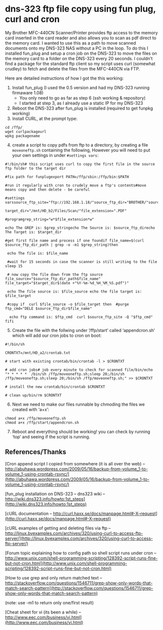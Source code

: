 # dns-323 ftp file copy using fun plug, curl and cron

My Brother MFC-440CN Scanner/Printer provides ftp access to the memory card inserted in the card reader and also allows you to scan as pdf direct to the memory card. I wanted to use this as a path to move scanned documents onto my DNS-323 NAS without a PC in the loop. To do this I installed fun_plug and setup a cron job on the DNS-323 to move the files on the memory card to a folder on the DNS-323 every 20 seconds. I couldn’t find a package for the standard ftp client so my script uses curl (somewhat crudley) to fetch and delete the files from the MFC-440CN via FTP.

Here are detailed instructions of how I got the this working:

1. Install fun_plug (I used the 0.5 version and had my DNS-323 running firmaware 1.08)
    - You only need to go as far as step 6 (ssh working & repository)
    - I started at step 3, as I already use a static IP for my DNS-323
3. Reboot the DNS-323 after fun_plug is installed (required to get funpkg working)
4. Install CURL, at the prompt type:
```
cd /ffp/
wget curlpackageurl
wpkg packagename
```

4. create a script to copy pdfs from ftp to a directory, by creating a file `moveoneftp.sh` containing the following, However you will need to put your own settings in under `#settings vars`:

```
#!/bin/sh# this script uses curl to copy the first file in the source ftp folder to the target dir

#fix path for funplugexport PATH=/ffp/sbin:/ffp/bin:$PATH

#run it regularly with cron to crudely move a ftp's contents#move means copy and then delete - be careful

#settings varssource_ftp_site="ftp://192.168.1.18/"source_ftp_dir="BROTHER/"source_ftp_dir_path="$source_ftp_site$source_ftp_dir"

target_dir="/mnt/HD_b2/Files/Scan/"file_extension=".PDF"

#programgrep_string="w*$file_extension*w"

echo The GREP is: $grep_stringecho The Source is: $source_ftp_direcho The Target is: $target_dir

#get first file name and process if one foundif file_name=$(curl $source_ftp_dir_path | grep -o -m1 $grep_string)then

 echo The file is: $file_name

 #wait for 15 seconds in case the scanner is still writing to the file sleep 15

 # now copy the file down from the ftp source file_source="$source_ftp_dir_path$file_name" file_target="$target_dir$(date +"%Y-%m-%d_%H_%M_%S.pdf")"

 echo The file source is: $file_source echo the file target is: $file_target

 #copy if  curl $file_source -o $file_target then  #purge  ftp_cmd="DELE $source_ftp_dir$file_name"

  echo ftp command is: $ftp_cmd  curl $source_ftp_site -Q "$ftp_cmd" fifi
```

5. Create the file with the follwing under ‘/ffp/start’ called ‘appendcron.sh’ which will add our cron jobs to cron on boot:

```
#!/bin/sh

CRONTXT=/mnt/HD_a2/crontab.txt

# start with existing crontab/bin/crontab -l > $CRONTXT

# add cron jobs# job every minute to check for scanned file/bin/echo "* * * * *  /bin/sh /ffp/moveoneftp.sh;sleep 20;/bin/sh /ffp/moveoneftp.sh;sleep 20;/bin/sh /ffp/moveoneftp.sh;" >> $CRONTXT

# install the new crontab/bin/crontab $CRONTXT

# clean up/bin/rm $CRONTXT
```

6. Next we need to make our files runnable by chmoding the files we created with ‘a+x’:
```
chmod a+x /ffp/moveoneftp.sh
chmod a+x /ffp/start/appendcron.sh
```

7. Reboot and everything should be working! you can check by running ‘top’ and seeing if the script is running.

## References/Thanks

[Cron append script I copied from somewhere (it is all over the web) – http://abuhawa.wordpress.com/2009/05/16/backup-from-volume_1-to-volume_1-using-crontab-rsync/](http://abuhawa.wordpress.com/2009/05/16/backup-from-volume_1-to-volume_1-using-crontab-rsync/)

[fun_plug installation on DNS-323 – dns323 wiki – http://wiki.dns323.info/howto:1st_steps](http://wiki.dns323.info/howto:1st_steps)

[cURL documentation – http://curl.haxx.se/docs/manpage.html#-X–request](http://curl.haxx.se/docs/manpage.html#-X–request)

[cURL examples of getting and deleting files via ftp – http://linux.byexamples.com/archives/320/using-curl-to-access-ftp-server/](http://linux.byexamples.com/archives/320/using-curl-to-access-ftp-server/)

[Forum topic explaining how to config path so shell script runs under cron – http://www.unix.com/shell-programming-scripting/128392-script-runs-fine-but-not-cron.html](http://www.unix.com/shell-programming-scripting/128392-script-runs-fine-but-not-cron.html)

[How to use grep and only return matched text – http://stackoverflow.com/questions/1546711/grep-show-only-words-that-match-search-pattern](http://stackoverflow.com/questions/1546711/grep-show-only-words-that-match-search-pattern)

(note: use -m1 to return only one/first result)

[Cheat sheet for vi (its been a while) – http://www.eec.com/business/vi.html](http://www.eec.com/business/vi.html)

